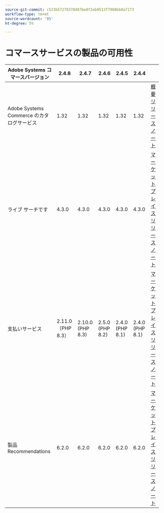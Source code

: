 ```yaml
---
source-git-commit: c523b57270370d87be0f2ab0513f7908bb0a7173
workflow-type: tm+mt
source-wordcount: '95'
ht-degree: 5%

---
```

# コマースサービスの製品の可用性


<table style="table-layout:auto">
  <thead>
    <tr>
      <th>Adobe Systems コマースバージョン</th>
      <th>2.4.8</th>
      <th>2.4.7</th>
      <th>2.4.6</th>
      <th>2.4.5</th>
      <th>2.4.4</th>
      <th></th>
    </tr>
  </thead>
  <tbody>
      <tr>
          <td>Adobe Systems Commerce のカタログサービス</td>
          <td>1.32</td>
          <td>1.32</td>
          <td>1.32</td>
          <td>1.32</td>
          <td>1.32</td>
          <td>
              <a href="https://experienceleague.adobe.com/en/docs/commerce/catalog-service/guide-overview"> 概要 </a><br/>
              <a href="https://experienceleague.adobe.com/en/docs/commerce/catalog-service/release-notes"> リリースノート </a><br/>
          </td>
      </tr>
      <tr>
          <td>ライブ サーチです</td>
          <td>4.3.0</td>
          <td>4.3.0</td>
          <td>4.3.0</td>
          <td>4.3.0</td>
          <td>4.3.0</td>
          <td>
              <a href="https://commercemarketplace.adobe.com/magento-live-search.html">マーケットプレイス</a><br/>
              <a href="https://experienceleague.adobe.com/en/docs/commerce/live-search/release-notes">リリースノート</a><br/>
          </td>
      </tr>
      <tr>
          <td>支払いサービス</td>
          <td>2.11.0 （PHP 8.3）</td>
          <td>2.10.0 (PHP 8.3)</td>
          <td>2.5.0 (PHP 8.2)</td>
          <td>2.4.0 (PHP 8.1)</td>
          <td>2.4.0 (PHP 8.1)</td>
          <td>
              <a href="https://commercemarketplace.adobe.com/magento-payment-services.html">マーケットプレイス</a><br/>
              <a href="https://experienceleague.adobe.com/en/docs/commerce/payment-services/release-notes">リリースノート</a><br/>
          </td>
      </tr>
      <tr>
          <td>製品Recommendations</td>
          <td>6.2.0</td>
          <td>6.2.0</td>
          <td>6.2.0</td>
          <td>6.2.0</td>
          <td>6.2.0</td>
          <td>
              <a href="https://commercemarketplace.adobe.com/magento-product-recommendations.html">マーケットプレイス</a><br/>
              <a href="https://experienceleague.adobe.com/en/docs/commerce/product-recommendations/release-notes">リリースノート</a><br/>
          </td>
      </tr>
  </tbody>
</table>
